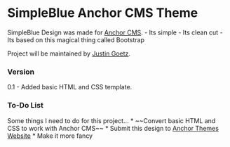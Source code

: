 SimpleBlue Anchor CMS Theme
===========================

SimpleBlue Design was made for [Anchor CMS](<http://anchorcms.com/>). - Its
simple - Its clean cut - Its based on this magical thing called Bootstrap

Project will be maintained by [Justin Goetz](<https://www.justingoetz.net>).

### Version

0.1 - Added basic HTML and CSS template.

### To-Do List

Some things I need to do for this project... \* \~\~Convert basic HTML and CSS
to work with Anchor CMS\~\~ \* Submit this design to [Anchor Themes
Website](<http://anchorthemes.com/>) \* Make it more fancy
